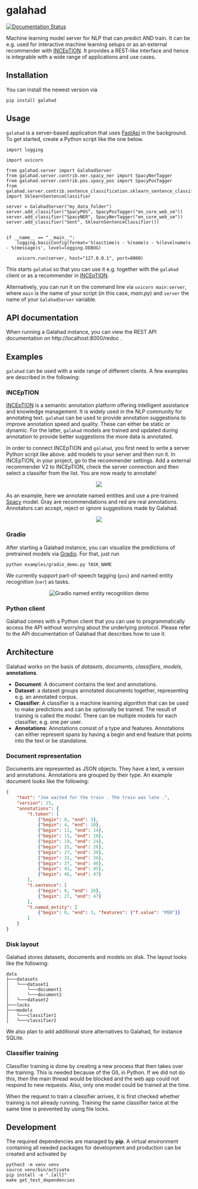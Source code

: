 # galahad

<a href='https://inception-galahad.readthedocs.io/en/latest'>
    <img src='https://readthedocs.org/projects/inception-galahad/badge/?version=latest' alt='Documentation Status' />
</a>


Machine learning model server for NLP that can predict AND train. It can be e.g. used for interactive machine
learning setups or as an external recommender with [INCEpTION](https://inception-project.github.io/).
It provides a REST-like interface and hence is integrable with a wide range of applications and use cases.

## Installation

You can install the newest version via

    pip install galahad

## Usage

`galahad` is a server-based application that uses [FastApi](https://fastapi.tiangolo.com/)
in the background. To get started, create a Python script like the one below.

    import logging
    
    import uvicorn
    
    from galahad.server import GalahadServer
    from galahad.server.contrib.ner.spacy_ner import SpacyNerTagger
    from galahad.server.contrib.pos.spacy_pos import SpacyPosTagger
    from galahad.server.contrib.sentence_classification.sklearn_sentence_classifier import SklearnSentenceClassifier
    
    server = GalahadServer("my_data_folder")
    server.add_classifier("SpacyPOS", SpacyPosTagger("en_core_web_sm"))
    server.add_classifier("SpacyNER", SpacyNerTagger("en_core_web_sm"))
    server.add_classifier("Sent", SklearnSentenceClassifier())
    
    
    if __name__ == "__main__":
        logging.basicConfig(format='%(asctime)s - %(name)s - %(levelname)s - %(message)s', level=logging.DEBUG)
    
        uvicorn.run(server, host="127.0.0.1", port=8000)

This starts `galahad` so that you can use it e.g. together with the `galahad` client
or as a recommender in [INCEpTION](https://inception-project.github.io/).

Alternatively, you can run it on the command line via `uvicorn main:server`, where `main` is the name of your script 
(in this case, *main.py*) and `server` the name of your `GalahadServer` variable.

## API documentation

When running a Galahad instance, you can view the REST API documentation on http://localhost:8000/redoc .

## Examples

`galahad` can be used with a wide range of different clients. A few examples are described in the following:

### INCEpTION

[INCEpTION](https://inception-project.github.io/) is a semantic annotation platform offering intelligent 
assistance and knowledge management. It is widely used in the NLP community for annotating text.
`galahad` can be used to provide annotation suggestions to improve annotation speed and quality.
These can either be static or dynamic. For the latter, `galahad` models are trained and updated during annotation
to provide better suggestions the more data is annotated.

In order to connect INCEpTION and `galahad`, you first need to write a server Python script like above. add models to
your server and then run it. In INCEpTION, in your project, go to the recommender settings.
Add a external recommender V2 to INCEpTION, check the server connection and then select a classifer
from the list. You are now ready to annotate!

<p align="center">
  <img src="https://raw.githubusercontent.com/inception-project/inception-external-recommender-v2/main/img/galahad_inception.gif" />
</p>

As an example, here we annotate named entities and use a pre-trained [Spacy](https://spacy.io/) model.
Gray are recommendations and red are real annotations. Annotators can accept, reject or ignore suggestions
made by Galahad.

<p align="center">
  <img src="https://raw.githubusercontent.com/inception-project/inception-external-recommender-v2/main/img/inception_galahad_ner.png" />
</p>

### Gradio

After starting a Galahad instance, you can visualize the predictions of pretrained models via
[Gradio](https://gradio.app/). For that, just run 

    python examples/gradio_demo.py TASK_NAME

We currently support part-of-speech tagging (`pos`) and named entity recognition (`ner`) as tasks.

<p align="center">
  <img src="https://raw.githubusercontent.com/inception-project/inception-external-recommender-v2/main/img/gradio_ner.png" alt="Gradio named entity recognition demo"/>
</p>

### Python client

Galahad comes with a Python client that you can use to programmatically access the API without worrying about the 
underlying protocol. Please refer to the API documentation of Galahad that describes how to use it.

## Architecture

Galahad works on the basis of *datasets*, *documents*, *classifiers*, *models*, **annotations**.

- **Document**: A document contains the text and annotations. 
- **Dataset**: a dataset groups annotated documents together, representing e.g. an annotated corpus.
- **Classifier**: A classifier is a machine learning algorithm that can be used to make predictions and can be optionally
  be trained. The result of training is called the *model*. There can be multiple models for each classifier, e.g. one
  per user. 
- **Annotations**: Annotations consist of a type and features. Annotations can either represent spans by having a begin
  and end feature that points into the text or be standalone.

### Document representation

Documents are represented as JSON objects. They have a text, a version and annotations. Annotations are grouped by 
their type. An example document looks like the following:

```json
{
    "text": "Joe waited for the train . The train was late .",
    "version": 23,
    "annotations": {
        "t.token": [
            {"begin": 0, "end": 3},
            {"begin": 4, "end": 10},
            {"begin": 11, "end": 14},
            {"begin": 15, "end": 18},
            {"begin": 19, "end": 24},
            {"begin": 25, "end": 26},
            {"begin": 27, "end": 30},
            {"begin": 31, "end": 36},
            {"begin": 37, "end": 40},
            {"begin": 41, "end": 45},
            {"begin": 46, "end": 47}
        ],
        "t.sentence": [
            {"begin": 0, "end": 26},
            {"begin": 27, "end": 47}
        ],
        "t.named_entity": [
            {"begin": 0, "end": 3, "features": {"f.value": "PER"}}
        ]
    }
}
```

### Disk layout

Galahad stores datasets, documents and models on disk. The layout looks like the following:

    data
    ├───datasets
    │   └───dataset1
    │       └───document1
    │       └───document2
    │   └───dataset2
    ├───locks
    ├───models
    │   └───classifier1
    │   └───classifier2

We also plan to add additional store alternatives to Galahad, for instance SQLite.

### Classifier training

Classifier training is done by creating a new process that then takes over the training. This is needed because of the
GIL in Python. If we did not do this, then the main thread would be blocked and the web app could not respond to new requests.
Also, only one model could be trained at the time. 

When the request to train a classifier arrives, it is first checked whether training is not already
running. Training the same classifier twice at the same time is prevented by using file locks.

## Development

The required dependencies are managed by **pip**. A virtual environment
containing all needed packages for development and production can be
created and activated by

    python3 -m venv venv
    source venv/bin/activate
    pip install -e ".[all]"
    make get_test_dependencies

